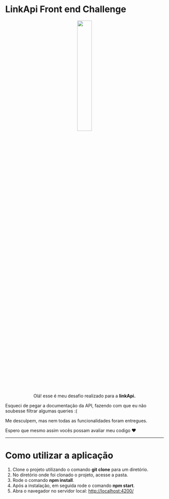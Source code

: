 # LinkApi Front end Challenge


<p align="center">
  <img width="30%" src="https://extrato.vtex.com/images/linkapi_avatar-linkapiX800.png">
</p>

<p align="center">
  Olá! esse é meu desafio realizado para a <b>linkApi.</b>
  
  Esqueci de pegar a documentação da API, fazendo com que eu não soubesse filtrar algumas queries :(
  
  Me desculpem, mas nem todas as funcionalidades foram entregues.
  
  Espero que mesmo assim vocês possam avaliar meu codigo ❤
  
</p>
  
  <hr />

 # Como utilizar a aplicação

 1.  Clone o projeto utilizando o comando **git clone** para um diretório. 
 2.  No diretório onde foi clonado o projeto, acesse a pasta.
 3.  Rode o comando **npm install**.
 4.  Após a instalação, em seguida rode o comando **npm start**.
 5.  Abra o navegador no servidor local:  [http://localhost:4200/](http://localhost:4200/)
